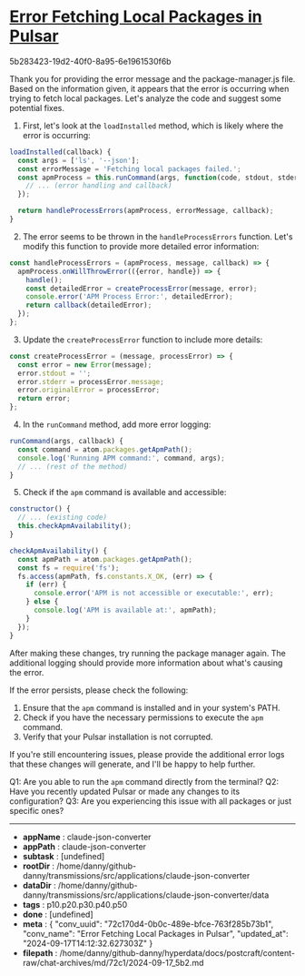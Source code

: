# [Error Fetching Local Packages in Pulsar](https://claude.ai/chat/72c170d4-0b0c-489e-bfce-763f285b73b1)

5b283423-19d2-40f0-8a95-6e1961530f6b

 Thank you for providing the error message and the package-manager.js file. Based on the information given, it appears that the error is occurring when trying to fetch local packages. Let's analyze the code and suggest some potential fixes.

1. First, let's look at the `loadInstalled` method, which is likely where the error is occurring:

```javascript
loadInstalled(callback) {
  const args = ['ls', '--json'];
  const errorMessage = 'Fetching local packages failed.';
  const apmProcess = this.runCommand(args, function(code, stdout, stderr) {
    // ... (error handling and callback)
  });

  return handleProcessErrors(apmProcess, errorMessage, callback);
}
```

2. The error seems to be thrown in the `handleProcessErrors` function. Let's modify this function to provide more detailed error information:

```javascript
const handleProcessErrors = (apmProcess, message, callback) => {
  apmProcess.onWillThrowError(({error, handle}) => {
    handle();
    const detailedError = createProcessError(message, error);
    console.error('APM Process Error:', detailedError);
    return callback(detailedError);
  });
};
```

3. Update the `createProcessError` function to include more details:

```javascript
const createProcessError = (message, processError) => {
  const error = new Error(message);
  error.stdout = '';
  error.stderr = processError.message;
  error.originalError = processError;
  return error;
};
```

4. In the `runCommand` method, add more error logging:

```javascript
runCommand(args, callback) {
  const command = atom.packages.getApmPath();
  console.log('Running APM command:', command, args);
  // ... (rest of the method)
}
```

5. Check if the `apm` command is available and accessible:

```javascript
constructor() {
  // ... (existing code)
  this.checkApmAvailability();
}

checkApmAvailability() {
  const apmPath = atom.packages.getApmPath();
  const fs = require('fs');
  fs.access(apmPath, fs.constants.X_OK, (err) => {
    if (err) {
      console.error('APM is not accessible or executable:', err);
    } else {
      console.log('APM is available at:', apmPath);
    }
  });
}
```

After making these changes, try running the package manager again. The additional logging should provide more information about what's causing the error.

If the error persists, please check the following:

1. Ensure that the `apm` command is installed and in your system's PATH.
2. Check if you have the necessary permissions to execute the `apm` command.
3. Verify that your Pulsar installation is not corrupted.

If you're still encountering issues, please provide the additional error logs that these changes will generate, and I'll be happy to help further.

Q1: Are you able to run the `apm` command directly from the terminal?
Q2: Have you recently updated Pulsar or made any changes to its configuration?
Q3: Are you experiencing this issue with all packages or just specific ones?

---

* **appName** : claude-json-converter
* **appPath** : claude-json-converter
* **subtask** : [undefined]
* **rootDir** : /home/danny/github-danny/transmissions/src/applications/claude-json-converter
* **dataDir** : /home/danny/github-danny/transmissions/src/applications/claude-json-converter/data
* **tags** : p10.p20.p30.p40.p50
* **done** : [undefined]
* **meta** : {
  "conv_uuid": "72c170d4-0b0c-489e-bfce-763f285b73b1",
  "conv_name": "Error Fetching Local Packages in Pulsar",
  "updated_at": "2024-09-17T14:12:32.627303Z"
}
* **filepath** : /home/danny/github-danny/hyperdata/docs/postcraft/content-raw/chat-archives/md/72c1/2024-09-17_5b2.md